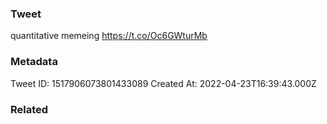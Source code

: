 ### Tweet
quantitative memeing https://t.co/Oc6GWturMb

### Metadata
Tweet ID: 1517906073801433089
Created At: 2022-04-23T16:39:43.000Z

### Related

